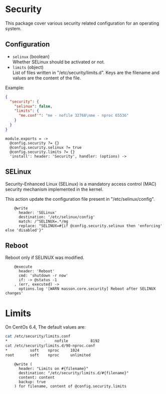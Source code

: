 
# Security

This package cover various security related configuration for an operating
system.

## Configuration

*   `selinux` (boolean)   
    Whether SELinux should be activated or not.   
*   `limits` (object)   
    List of files written in "/etc/security/limits.d". Keys are the filename
    and values are the content of the file.

Example:

```json
{
  "security": {
    "selinux": false,
    "limits": {
      "me.conf'": "me - nofile 32768\nme - nproc 65536"
    }
  }
}
```

    module.exports = ->
      @config.security ?= {}
      @config.security.selinux ?= true
      @config.security.limits ?= {}
      'install': header: 'Security', handler: (options) ->

## SELinux

Security-Enhanced Linux (SELinux) is a mandatory access control (MAC) security 
mechanism implemented in the kernel.

This action update the configuration file present in "/etc/selinux/config".

        @write
          header: 'SELinux'
          destination: '/etc/selinux/config'
          match: /^SELINUX=.*/mg
          replace: "SELINUX=#{if @config.security.selinux then 'enforcing' else 'disabled'}"

## Reboot

Reboot only if SELINUX was modified.

        @execute
          header: 'Reboot'
          cmd: 'shutdown -r now'
          if: -> @status -1
        , (err, executed) ->
          options.log '[WARN masson.core.security] Reboot after SELINUX changes'

# Limits

On CentOs 6.4, The default values are:

```bash
cat /etc/security/limits.conf
*                -    nofile          8192
cat /etc/security/limits.d/90-nproc.conf
*          soft    nproc     1024
root       soft    nproc     unlimited
```

        @write (
          header: "Limits on #{filename}"
          destination: "/etc/security/limits.d/#{filename}"
          content: content
          backup: true
        ) for filename, content of @config.security.limits
